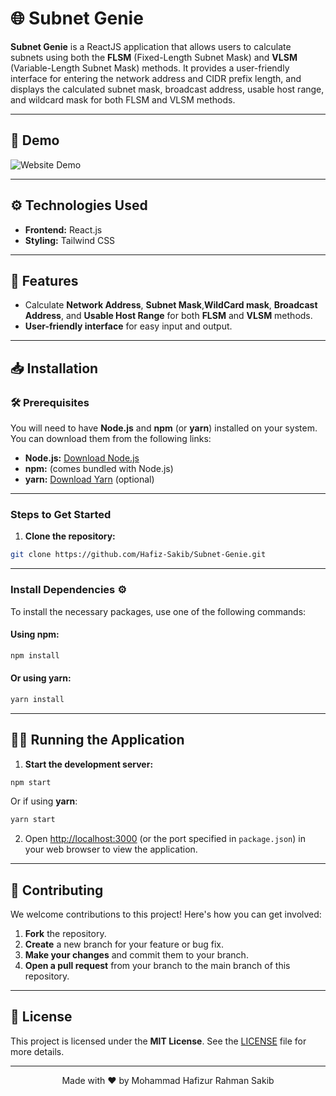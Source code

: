 # 🌐 Subnet Genie

**Subnet Genie** is a ReactJS application that allows users to calculate subnets using both the **FLSM** (Fixed-Length Subnet Mask) and **VLSM** (Variable-Length Subnet Mask) methods. It provides a user-friendly interface for entering the network address and CIDR prefix length, and displays the calculated subnet mask, broadcast address, usable host range, and wildcard mask for both FLSM and VLSM methods.

---

## 🎥 Demo

![Website Demo](https://i.postimg.cc/2y8NkDyX/webpage.png)

---

## ⚙️ Technologies Used

- **Frontend:** React.js
- **Styling:** Tailwind CSS

---

## 🚀 Features

- Calculate **Network Address**, **Subnet Mask**,**WildCard mask**, **Broadcast Address**, and **Usable Host Range** for both **FLSM** and **VLSM** methods.
- **User-friendly interface** for easy input and output.

---

## 📥 Installation

### 🛠 Prerequisites

You will need to have **Node.js** and **npm** (or **yarn**) installed on your system. You can download them from the following links:

- **Node.js:** [Download Node.js](https://nodejs.org/en)
- **npm:** (comes bundled with Node.js)
- **yarn:** [Download Yarn](https://classic.yarnpkg.com/lang/en/docs/install/) (optional)

---

### Steps to Get Started

1. **Clone the repository:**

```bash
git clone https://github.com/Hafiz-Sakib/Subnet-Genie.git
```

---

### Install Dependencies ⚙️

To install the necessary packages, use one of the following commands:

#### Using **npm**:

```bash
npm install
```

#### Or using **yarn**:

```bash
yarn install
```

---

## 🏃‍♂️ Running the Application

1. **Start the development server:**

```bash
npm start
```

Or if using **yarn**:

```bash
yarn start
```

2. Open [http://localhost:3000](http://localhost:3000) (or the port specified in `package.json`) in your web browser to view the application.

---

## 🤝 Contributing

We welcome contributions to this project! Here's how you can get involved:

1. **Fork** the repository.
2. **Create** a new branch for your feature or bug fix.
3. **Make your changes** and commit them to your branch.
4. **Open a pull request** from your branch to the main branch of this repository.

---

## 📄 License

This project is licensed under the **MIT License**. See the [LICENSE](LICENSE) file for more details.

---

<div align="center"> Made with ❤️ by Mohammad Hafizur Rahman Sakib </div>
